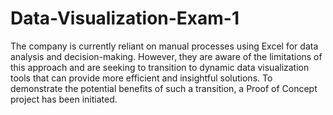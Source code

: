 # Data-Visualization-Exam-1

The company is currently reliant on manual processes using Excel for data analysis and decision-making. 
However, they are aware of the limitations of this approach and are seeking to transition to dynamic data visualization tools that can provide more efficient and insightful solutions. 
To demonstrate the potential benefits of such a transition, a Proof of Concept project has been initiated. 
